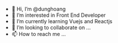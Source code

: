 - 👋 Hi, I’m @dunghoang
- 👀 I’m interested in Front End Developer
- 🌱 I’m currently learning Vuejs and Reactjs
- 💞️ I’m looking to collaborate on ...
- 📫 How to reach me ...

<!---
dunghoang/dunghoang is a ✨ special ✨ repository because its `README.md` (this file) appears on your GitHub profile.
You can click the Preview link to take a look at your changes.
--->
